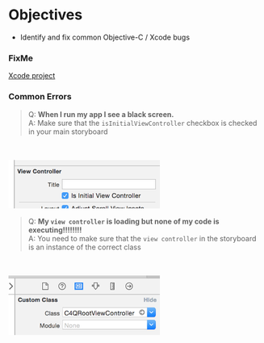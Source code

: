# Objectives
* Identify and fix common Objective-C / Xcode bugs

### FixMe
[Xcode project](https://github.com/accesscode-2-2/FixMe)

### Common Errors

> Q: **When I run my app I see a black screen.**  
> A: Make sure that the `isInitialViewController` checkbox is checked in your main storyboard
<br>
<br>
<img src="https://github.com/accesscode-2-2/FixMe/blob/master/images/isInitialViewController.png?raw=true" width="300"/>
<br>

> Q: **My `view controller` is loading but none of my code is executing!!!!!!!!**  
> A: You need to make sure that the `view controller` in the storyboard is an instance of the correct class
<br>
<br>
<img src="https://github.com/accesscode-2-2/FixMe/blob/master/images/set_class.png?raw=true" width="300" />
